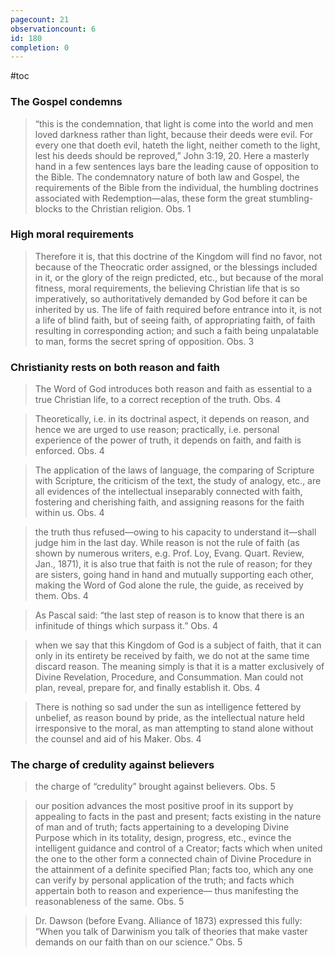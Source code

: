 ```yaml
---
pagecount: 21
observationcount: 6
id: 180
completion: 0
---
```

#toc
### The Gospel condemns
>“this is the condemnation, that light is come into the world and men loved darkness rather than light, because their deeds were evil. For every one that doeth evil, hateth the light, neither cometh to the light, lest his deeds should be reproved,” John 3:19, 20. Here a masterly hand in a few sentences lays bare the leading cause of opposition to the Bible. The condemnatory nature of both law and Gospel, the requirements of the Bible from the individual, the humbling doctrines associated with Redemption—alas, these form the great stumbling-blocks to the Christian religion.
>Obs. 1
### High moral requirements
>Therefore it is, that this doctrine of the Kingdom will find no favor, not because of the Theocratic order assigned, or the blessings included in it, or the glory of the reign predicted, etc., but because of the moral fitness, moral requirements, the believing Christian life that is so imperatively, so authoritatively demanded by God before it can be inherited by us. The life of faith required before entrance into it, is not a life of blind faith, but of seeing faith, of appropriating faith, of faith resulting in corresponding action; and such a faith being unpalatable to man, forms the secret spring of opposition.
>Obs. 3

### Christianity rests on both reason and faith
>The Word of God introduces both reason and faith as essential to a true Christian life, to a correct reception of the truth.
>Obs. 4

>Theoretically, i.e. in its doctrinal aspect, it depends on reason, and hence we are urged to use reason; practically, i.e. personal experience of the power of truth, it depends on faith, and faith is enforced.
>Obs. 4

>The application of the laws of language, the comparing of Scripture with Scripture, the criticism of the text, the study of analogy, etc., are all evidences of the intellectual inseparably connected with faith, fostering and cherishing faith, and assigning reasons for the faith within us.
>Obs. 4

>the truth thus refused—owing to his capacity to understand it—shall judge him in the last day. While reason is not the rule of faith (as shown by numerous writers, e.g. Prof. Loy, Evang. Quart. Review, Jan., 1871), it is also true that faith is not the rule of reason; for they are sisters, going hand in hand and mutually supporting each other, making the Word of God alone the rule, the guide, as received by them.
>Obs. 4

>As Pascal said: “the last step of reason is to know that there is an infinitude of things which surpass it.”
>Obs. 4

>when we say that this Kingdom of God is a subject of faith, that it can only in its entirety be received by faith, we do not at the same time discard reason. The meaning simply is that it is a matter exclusively of Divine Revelation, Procedure, and Consummation. Man could not plan, reveal, prepare for, and finally establish it.
>Obs. 4

>There is nothing so sad under the sun as intelligence fettered by unbelief, as reason bound by pride, as the intellectual nature held irresponsive to the moral, as man attempting to stand alone without the counsel and aid of his Maker.
>Obs. 4

### The charge of credulity against believers
>the charge of “credulity” brought against believers.
>Obs. 5

>our position advances the most positive proof in its support by appealing to facts in the past and present; facts existing in the nature of man and of truth; facts appertaining to a developing Divine Purpose which in its totality, design, progress, etc., evince the intelligent guidance and control of a Creator; facts which when united the one to the other form a connected chain of Divine Procedure in the attainment of a definite specified Plan; facts too, which any one can verify by personal application of the truth; and facts which appertain both to reason and experience— thus manifesting the reasonableness of the same.
>Obs. 5

>Dr. Dawson (before Evang. Alliance of 1873) expressed this fully: “When you talk of Darwinism you talk of theories that make vaster demands on our faith than on our science.”
>Obs. 5

